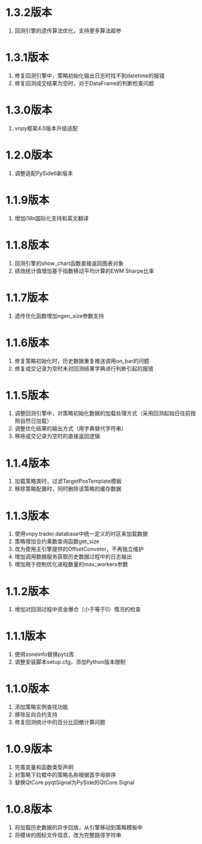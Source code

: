 # 1.3.2版本

1. 回测引擎的遗传算法优化，支持更多算法超参

# 1.3.1版本

1. 修复回测引擎中，策略初始化输出日志时找不到datetime的报错
2. 修复回测成交结果为空时，对于DataFrame的判断检查问题

# 1.3.0版本

1. vnpy框架4.0版本升级适配

# 1.2.0版本

1. 调整适配PySide6新版本

# 1.1.9版本

1. 增加i18n国际化支持和英文翻译

# 1.1.8版本

1. 回测引擎的show_chart函数直接返回图表对象
2. 绩效统计值增加基于指数移动平均计算的EWM Sharpe比率

# 1.1.7版本

1. 遗传优化函数增加ngen_size参数支持

# 1.1.6版本

1. 修复策略初始化时，历史数据重复推送调用on_bar的问题
2. 修复成交记录为空时未对回测结果字典进行判断引起的报错

# 1.1.5版本

1. 调整回测引擎中，对策略初始化数据的加载处理方式（采用回测起始日往前按照自然日加载）
2. 调整优化结果的输出方式（用字典替代字符串）
3. 移除成交记录为空时的直接返回逻辑

# 1.1.4版本

1. 加载策略类时，过滤TargetPosTemplate模板
2. 移除策略配置时，同时删除该策略的缓存数据

# 1.1.3版本

1. 使用vnpy.trader.database中统一定义的时区来加载数据
2. 策略增加合约乘数查询函数get_size
3. 改为使用主引擎提供的OffsetConveter，不再独立维护
4. 增加调用数据服务获取历史数据过程中的日志输出
5. 增加用于控制优化进程数量的max_workers参数

# 1.1.2版本

1. 增加对回测过程中资金爆仓（小于等于0）情况的检查

# 1.1.1版本

1. 使用zoneinfo替换pytz库
2. 调整安装脚本setup.cfg，添加Python版本限制

# 1.1.0版本

1. 添加策略实例查找功能
2. 移除反向合约支持
3. 修复回测统计中的百分比回撤计算问题

# 1.0.9版本

1. 完善变量和函数类型声明
2. 对策略下拉框中的策略名称根据首字母排序
3. 替换QtCore.pyqtSignal为PySide的QtCore.Signal

# 1.0.8版本

1. 将加载历史数据的异步回放，从引擎移动到策略模板中
2. 将模块的图标文件信息，改为完整路径字符串
